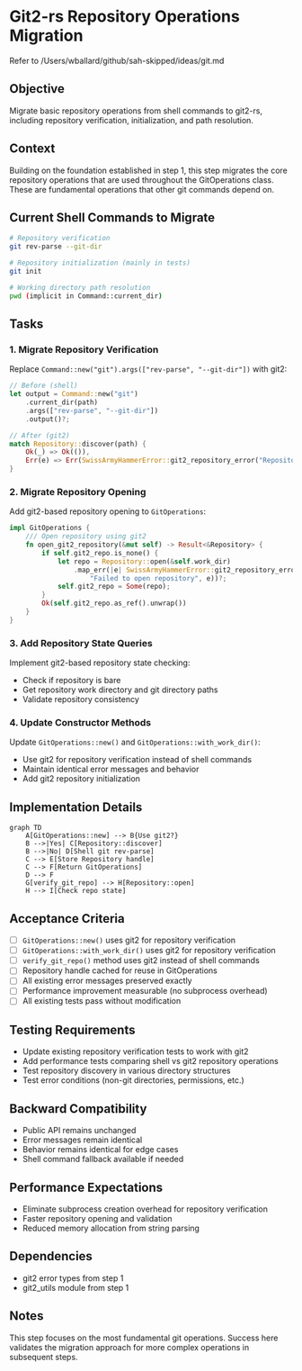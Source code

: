 # Git2-rs Repository Operations Migration

Refer to /Users/wballard/github/sah-skipped/ideas/git.md

## Objective

Migrate basic repository operations from shell commands to git2-rs, including repository verification, initialization, and path resolution.

## Context

Building on the foundation established in step 1, this step migrates the core repository operations that are used throughout the GitOperations class. These are fundamental operations that other git commands depend on.

## Current Shell Commands to Migrate

```bash
# Repository verification
git rev-parse --git-dir

# Repository initialization (mainly in tests)  
git init

# Working directory path resolution
pwd (implicit in Command::current_dir)
```

## Tasks

### 1. Migrate Repository Verification

Replace `Command::new("git").args(["rev-parse", "--git-dir"])` with git2:

```rust
// Before (shell)
let output = Command::new("git")
    .current_dir(path)
    .args(["rev-parse", "--git-dir"])
    .output()?;

// After (git2)
match Repository::discover(path) {
    Ok(_) => Ok(()),
    Err(e) => Err(SwissArmyHammerError::git2_repository_error("Repository discovery failed", e))
}
```

### 2. Migrate Repository Opening

Add git2-based repository opening to `GitOperations`:

```rust
impl GitOperations {
    /// Open repository using git2
    fn open_git2_repository(&mut self) -> Result<&Repository> {
        if self.git2_repo.is_none() {
            let repo = Repository::open(&self.work_dir)
                .map_err(|e| SwissArmyHammerError::git2_repository_error(
                    "Failed to open repository", e))?;
            self.git2_repo = Some(repo);
        }
        Ok(self.git2_repo.as_ref().unwrap())
    }
}
```

### 3. Add Repository State Queries

Implement git2-based repository state checking:
- Check if repository is bare
- Get repository work directory and git directory paths
- Validate repository consistency

### 4. Update Constructor Methods

Update `GitOperations::new()` and `GitOperations::with_work_dir()`:
- Use git2 for repository verification instead of shell commands
- Maintain identical error messages and behavior
- Add git2 repository initialization

## Implementation Details

```mermaid
graph TD
    A[GitOperations::new] --> B{Use git2?}
    B -->|Yes| C[Repository::discover]
    B -->|No| D[Shell git rev-parse]
    C --> E[Store Repository handle]
    C --> F[Return GitOperations]
    D --> F
    G[verify_git_repo] --> H[Repository::open]
    H --> I[Check repo state]
```

## Acceptance Criteria

- [ ] `GitOperations::new()` uses git2 for repository verification
- [ ] `GitOperations::with_work_dir()` uses git2 for repository verification  
- [ ] `verify_git_repo()` method uses git2 instead of shell commands
- [ ] Repository handle cached for reuse in GitOperations
- [ ] All existing error messages preserved exactly
- [ ] Performance improvement measurable (no subprocess overhead)
- [ ] All existing tests pass without modification

## Testing Requirements

- Update existing repository verification tests to work with git2
- Add performance tests comparing shell vs git2 repository operations
- Test repository discovery in various directory structures
- Test error conditions (non-git directories, permissions, etc.)

## Backward Compatibility

- Public API remains unchanged
- Error messages remain identical
- Behavior remains identical for edge cases
- Shell command fallback available if needed

## Performance Expectations

- Eliminate subprocess creation overhead for repository verification
- Faster repository opening and validation
- Reduced memory allocation from string parsing

## Dependencies

- git2 error types from step 1
- git2_utils module from step 1

## Notes

This step focuses on the most fundamental git operations. Success here validates the migration approach for more complex operations in subsequent steps.